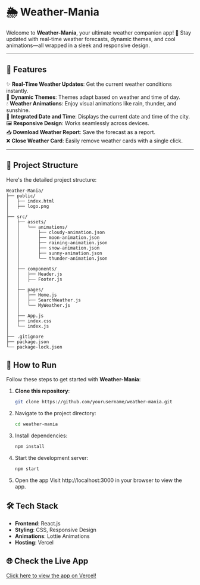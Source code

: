 # 🌦️ Weather-Mania

Welcome to **Weather-Mania**, your ultimate weather companion app! 🚀 Stay updated with real-time weather forecasts, dynamic themes, and cool animations—all wrapped in a sleek and responsive design.

---

## 🌟 Features  
✨ **Real-Time Weather Updates**: Get the current weather conditions instantly.  
🎨 **Dynamic Themes**: Themes adapt based on weather and time of day.  
💧 **Weather Animations**: Enjoy visual animations like rain, thunder, and sunshine.  
📅 **Integrated Date and Time**: Displays the current date and time of the city.  
🖼️ **Responsive Design**: Works seamlessly across devices.  
📥 **Download Weather Report**: Save the forecast as a report.  
❌ **Close Weather Card**: Easily remove weather cards with a single click.  

---

## 📂 Project Structure  
Here's the detailed project structure:  

```plaintext
Weather-Mania/
├── public/
│   ├── index.html
│   ├── logo.png
│
├── src/
│   ├── assets/
│   │   └── animations/
│   │       ├── cloudy-animation.json
│   │       ├── moon-animation.json
│   │       ├── raining-animation.json
│   │       ├── snow-animation.json
│   │       ├── sunny-animation.json
│   │       └── thunder-animation.json
│   │
│   ├── components/
│   │   ├── Header.js
│   │   ├── Footer.js
│   │
│   ├── pages/
│   │   ├── Home.js
│   │   ├── SearchWeather.js
│   │   └── MyWeather.js
│   │
│   ├── App.js
│   ├── index.css
│   └── index.js
│
├── .gitignore
├── package.json
└── package-lock.json
```
## 🚀 How to Run  
Follow these steps to get started with **Weather-Mania**:  

1. **Clone this repository**:  
   ```bash
   git clone https://github.com/yourusername/weather-mania.git
2. Navigate to the project directory:
   ```bash
   cd weather-mania
3. Install dependencies:
   ```bash
   npm install
4. Start the development server:
   ```bash
   npm start
5. Open the app
   Visit http://localhost:3000 in your browser to view the app.

## 🛠️ Tech Stack  
- **Frontend**: React.js  
- **Styling**: CSS, Responsive Design  
- **Animations**: Lottie Animations  
- **Hosting**: Vercel  

## 🌐 Check the Live App  
[Click here to view the app on Vercel!](https://weather-mania.vercel.app/)
